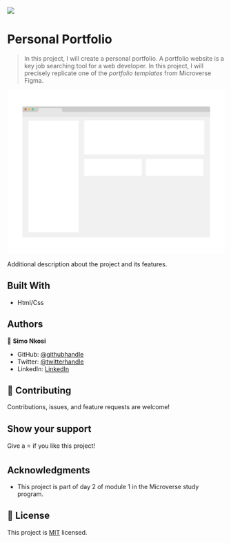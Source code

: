 ![](https://img.shields.io/badge/Microverse-blueviolet)

# Personal Portfolio

> In this project, I will create a personal portfolio. A portfolio website is a key job searching tool for a web developer. In this project, I will precisely replicate one of the *portfolio templates* from Microverse Figma. 

![screenshot](./images/app_screenshot.png)

Additional description about the project and its features.

## Built With

- Html/Css


## Authors

👤 **Simo Nkosi**

- GitHub: [@githubhandle](https://github.com/KDlamini)
- Twitter: [@twitterhandle](https://twitter.com/RealSimoNkosi)
- LinkedIn: [LinkedIn](https://www.linkedin.com/in/simo-nkosi-418523180/)


## 🤝 Contributing

Contributions, issues, and feature requests are welcome!


## Show your support

Give a ⭐️ if you like this project!

## Acknowledgments

- This project is part of day 2 of module 1 in the Microverse study program.

## 📝 License

This project is [MIT](./MIT.md) licensed.
